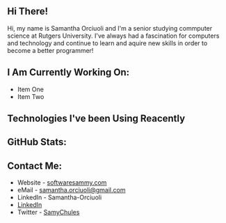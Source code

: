 ## Hi There!
Hi, my name is Samantha Orciuoli and I'm a senior studying commputer science at Rutgers University. I've always had a fascination for computers and technology and continue to learn and aquire new skills in order to become a better programmer!

## I Am Currently Working On:
- Item One
- Item Two

## Technologies I've been Using Reacently


## GitHub Stats:

## Contact Me:
- Website - [softwaresammy.com](https://softwaresammy.com/)
- eMail - samantha.orciuoli@gmail.com
- LinkedIn - Samantha-Orciuoli
- [LinkedIn](https://twitter.com/sammychules)
- Twitter - [SamyChules](https://twitter.com/sammychules)
